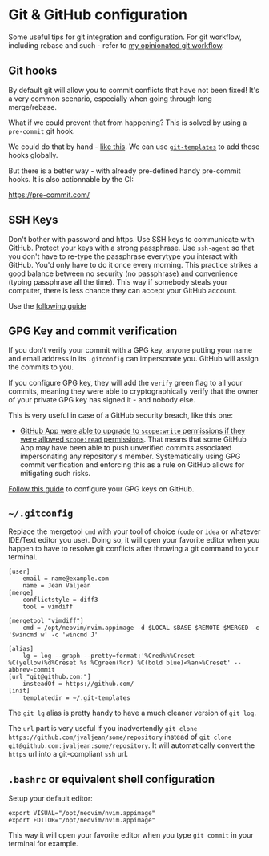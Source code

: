 # Git & GitHub configuration

Some useful tips for git integration and configuration.
For git workflow, including rebase and such - refer to [my opinionated git workflow](https://github.com/nicobao/personal-notebook/blob/main/003_opinionated_git_workflow.md).

## Git hooks

By default git will allow you to commit conflicts that have not been fixed!
It's a very common scenario, especially when going through long merge/rebase.

What if we could prevent that from happening? This is solved by using a `pre-commit` git hook.

We could do that by hand - [like this](https://gist.github.com/maxmarkus/8a81edd58dd65a45731f).
We can use [`git-templates`](https://coderwall.com/p/jp7d5q/create-a-global-git-commit-hook) to add those hooks globally.

But there is a better way - with already pre-defined handy pre-commit hooks.
It is also actionnable by the CI:

https://pre-commit.com/


## SSH Keys

Don't bother with password and https. Use SSH keys to communicate with GitHub. Protect your keys with a strong passphrase. Use `ssh-agent` so that you don't have to re-type the passphrase everytype you interact with GitHub. You'd only have to do it once every morning. This practice strikes a good balance between no security (no passphrase) and convenience (typing passphrase all the time). This way if somebody steals your computer, there is less chance they can accept your GitHub account.

Use the [following guide](https://docs.github.com/en/authentication/connecting-to-github-with-ssh/generating-a-new-ssh-key-and-adding-it-to-the-ssh-agent)

## GPG Key and commit verification

If you don't verify your commit with a GPG key, anyone putting your name and email address in its `.gitconfig` can impersonate you. GitHub will assign the commits to you.

If you configure GPG key, they will add the `verify` green flag to all your commits, meaning they were able to cryptographically verify that the owner of your private GPG key has signed it - and nobody else.

This is very useful in case of a GitHub security breach, like this one: 
- [GitHub App were able to upgrade to `scope:write` permissions if they were allowed `scope:read` permissions](https://news.ycombinator.com/item?id=31769520). That means that some GitHub App may have been able to push unverified commits associated impersonating any repository's member. Systematically using GPG commit verification and enforcing this as a rule on GitHub allows for mitigating such risks.

[Follow this guide](https://docs.github.com/en/authentication/managing-commit-signature-verification) to configure your GPG keys on GitHub.

## `~/.gitconfig`

Replace the mergetool `cmd` with your tool of choice (`code` or `idea` or whatever IDE/Text editor you use).
Doing so, it will open your favorite editor when you happen to have to resolve git conflicts after throwing a git command to your terminal.
```
[user]
	email = name@example.com
	name = Jean Valjean
[merge]
	conflictstyle = diff3
	tool = vimdiff

[mergetool "vimdiff"]
	cmd = /opt/neovim/nvim.appimage -d $LOCAL $BASE $REMOTE $MERGED -c '$wincmd w' -c 'wincmd J'

[alias]
	lg = log --graph --pretty=format:'%Cred%h%Creset -%C(yellow)%d%Creset %s %Cgreen(%cr) %C(bold blue)<%an>%Creset' --abbrev-commit
[url "git@github.com:"]
	insteadOf = https://github.com/
[init]
	templatedir = ~/.git-templates
```

The `git lg` alias is pretty handy to have a much cleaner version of `git log`.

The `url` part is very useful if you inadvertendly `git clone https://github.com/jvaljean/some/repository` instead of `git clone git@github.com:jvaljean:some/repository`. It will automatically convert the `https` url into a git-compliant `ssh` url.

## `.bashrc` or equivalent shell configuration

Setup your default editor:
```
export VISUAL="/opt/neovim/nvim.appimage"
export EDITOR="/opt/neovim/nvim.appimage"
```
This way it will open your favorite editor when you type `git commit` in your terminal for example.

